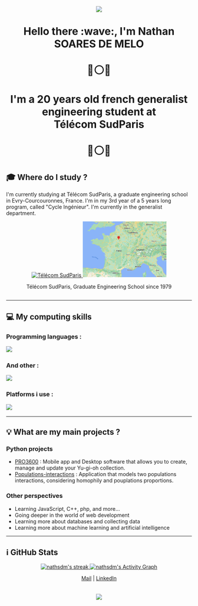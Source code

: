 <h1 align="center">
<img src="https://capsule-render.vercel.app/api?type=waving&color=gradient&height=115&section=header"/>
</p>Hello there :wave:, I'm <strong>Nathan SOARES DE MELO
<br><br>
🔵⚪🔴 <br><br> I'm a 20 years old french generalist engineering student at <br> <strong>Télécom SudParis</strong> <br><br> 🔵⚪🔴</strong></h1>

## :mortar_board: **Where do I study ?**

I'm currently studying at Télécom SudParis, a graduate engineering school in Evry-Courcouronnes, France. I'm in my 3rd year of a 5 years long program, called "Cycle Ingénieur". I'm currently in the generalist department.

<div align="center" style="display: flex; justify-content: center; align-items: center; flex-direction:row">
  <div style="flex: 1;">
    <a href="https://www.telecom-sudparis.eu/" target="_blank" rel="noreferrer">
      <img src="./images/TSP.jpg" alt="Télécom SudParis" style="width: 45%;">
    </a><a href="https://evrycourcouronnes.fr/" target="_blank" rel="noreferrer">
      <img src="./images/Evry.png" alt="Evry-Courcouronnes location" style="width: 45%;">
    </a>
    <p>Télécom SudParis, Graduate Engineering School since 1979</p>
  </div>
</div>

---

## :computer: My computing skills

<div>
  <div>
    <h3>Programming languages :</h3>
    <p>
        <img src="https://skillicons.dev/icons?i=py,html,css,js,md,mysql,sqlite" />
    </p>
  </div>
  <div>
    <h3>And other :</h3>
    <p>
      <img src="https://skillicons.dev/icons?i=git,selenium" />
    </p>
  </div>
  <div>
  <h3>Platforms i use :</h3>
    <p>
        <img src="https://skillicons.dev/icons?i=github,discord,bash,linux,vscode" />
    </p>
  </div>
</div>

---

## :bulb: **What are my main projects ?**

### **Python projects**

* [PRO3600](https://github.com/nathsdm/PRO3600) : Mobile app and Desktop software that allows you to create, manage and update your Yu-gi-oh collection.
* [Populations-interactions](https://github.com/nathsdm/Populations-interactions) : Application that models two populations interactions, considering homophily and pouplations proportions.

### **Other perspectives**

* Learning JavaScript, C++, php, and more...
* Going deeper in the world of web development
* Learning more about databases and collecting data
* Learning more about machine learning and artificial intelligence

---

## :information_source: GitHub Stats

<div align='center'>
  <a href="https://github.com/nathsdm">
  <img alt="nathsdm's streak" src="https://streak-stats.demolab.com/?user=nathsdm&theme=monokai-metallian&hide_border=true" width="900px"/>
  <img alt="nathsdm's Activity Graph" src="https://github-readme-activity-graph.cyclic.app/graph/?username=nathsdm&bg_color=1F222E&color=F8D866&line=F85D7F&point=FFFFFF&hide_border=true"/>
  </a>
</div>

<p align="center">
  <a href="mailto:nathan.soares_de_melo@telecom-sudparis.eu">Mail</a> | <a href="https://www.linkedin.com/in/nathan-soares-de-melo/">LinkedIn</a>
</p>

<h2 align="center">
<img src="https://capsule-render.vercel.app/api?type=waving&color=gradient&height=115&section=footer"/></h2>
